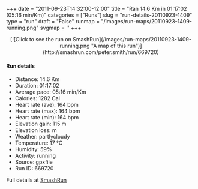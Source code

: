 +++
date = "2011-09-23T14:32:00-12:00"
title = "Ran 14.6 Km in 01:17:02 (05:16 min/Km)"
categories = ["Runs"]
slug = "run-details-20110923-1409"
type = "run"
draft = "False"
runmap = "/images/run-maps/20110923-1409-running.png"
svgmap = '<polyline points="96 9, 96 7, 94 7, 91 8, 87 12, 86 17, 83 22, 81 28, 80 30, 77 38, 76 38, 76 44, 69 63, 68 65, 66 72, 65 74, 63 83, 57 100, 56 100, 52 99, 47 95, 43 93, 40 87, 33 82, 24 78, 21 75, 18 70, 1 58, 3 55, 11 48, 13 45, 21 38, 23 26, 31 24, 37 23, 60 25, 66 25, 69 23, 73 21, 85 11, 84 8, 83 8, 82 4, 84 3, 90 0, 98 0, 99 1, 99 2, 97 6">'
+++



<!--more-->

<center>
[![Click to see the run on SmashRun](/images/run-maps/20110923-1409-running.png "A map of this run")](http://smashrun.com/peter.smith/run/669720)
</center>

#### Run details

* Distance: 14.6 Km
* Duration: 01:17:02
* Average pace: 05:16 min/Km
* Calories: 1282 Cal
* Heart rate (ave): 164 bpm
* Heart rate (max): 164 bpm
* Heart rate (min): 164 bpm
* Elevation gain: 115 m
* Elevation loss:  m
* Weather: partlycloudy
* Temperature: 17 &deg;C
* Humidity: 59%
* Activity: running
* Source: gpxfile
* Run ID: 669720

Full details at [SmashRun](http://smashrun.com/peter.smith/run/669720)